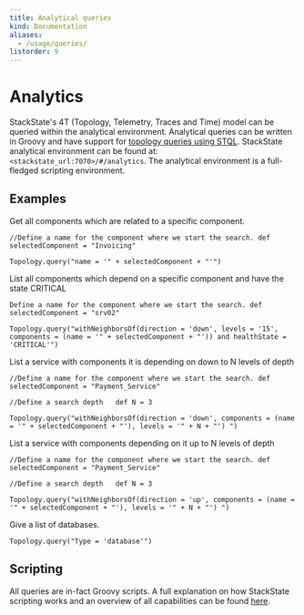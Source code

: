 ```yaml
---
title: Analytical queries
kind: Documentation
aliases:
  - /usage/queries/
listorder: 9
---
```


# Analytics

StackState's 4T \(Topology, Telemetry, Traces and Time\) model can be queried within the analytical environment. Analytical queries can be written in Groovy and have support for [topology queries using STQL](topology_selection_advanced.md). StackState analytical environment can be found at: `<stackstate_url:7070>/#/analytics`. The analytical environment is a full-fledged scripting environment.

## Examples

Get all components which are related to a specific component.

`//Define a name for the component where we start the search. def selectedComponent = "Invoicing"`

`Topology.query("name = '" + selectedComponent + "'")` 

List all components which depend on a specific component and have the state CRITICAL

`Define a name for the component where we start the search. def selectedComponent = "srv02"`

`Topology.query("withNeighborsOf(direction = 'down', levels = '15', components = (name = '" + selectedComponent + "')) and healthState = 'CRITICAL'")`

List a service with components it is depending on down to N levels of depth

`//Define a name for the component where we start the search. def selectedComponent = "Payment_Service"`

`//Define a search depth  
def N = 3`

`Topology.query("withNeighborsOf(direction = 'down', components = (name = '" + selectedComponent + "'), levels = '" + N + "') ")` 

List a service with components depending on it up to N levels of depth

`//Define a name for the component where we start the search. def selectedComponent = "Payment_Service"`

`//Define a search depth  
def N = 3`

`Topology.query("withNeighborsOf(direction = 'up', components = (name = '" + selectedComponent + "'), levels = '" + N + "') ")`

Give a list of databases.

`Topology.query("Type = 'database'")`

## Scripting

All queries are in-fact Groovy scripts. A full explanation on how StackState scripting works and an overview of all capabilities can be found [here](../develop/scripting/).

